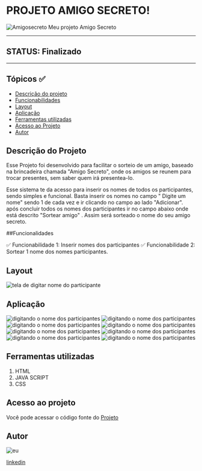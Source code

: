 # PROJETO AMIGO SECRETO! 
![Amigosecreto](./assents/amigo.png)
Meu projeto Amigo Secreto

___________________________________________________________________
## STATUS: Finalizado
___________________________________________________________________

## Tópicos ✅
- <a href="#descricao">Descrição do projeto</a>
- <a href="#funcao">Funcionabilidades</a>
- <a href="#layot">Layout</a>
- <a href="#aplicacao">Aplicação</a>
- <a href="#ferramentas">Ferramentas utilizadas</a>
- <a href="#acesso">Acesso ao Projeto </a>
- <a href="#autor">Autor</a>


## Descrição do Projeto

 Esse Projeto foi desenvolvido para facilitar o sorteio de um amigo, baseado na brincadeira chamada "Amigo Secreto",  onde os amigos se reunem para trocar presentes, sem saber quem irá presentea-lo.
 
 Esse sistema te da acesso para inserir os nomes de todos os participantes, sendo simples e funcional. Basta inserir os nomes no campo " Digite um nome"  sendo 1 de cada vez e ir clicando no campo ao lado "Adicionar".
após concluir todos os nomes dos participantes ir no campo abaixo onde está descrito "Sortear amigo" . Assim será sorteado o nome do seu amigo secreto.

##Funcionalidades

✅ Funcionabilidade 1: Inserir nomes dos participantes 
✅ Funcionabilidade 2: Sortear 1 nome dos nomes participantes.


## Layout 
![ tela de digitar nome do participante](./assents/Tela.jpeg)

## Aplicação
![ digitando o nome dos participantes ](./assents/expessoa1.jpeg)
![ digitando o nome dos participantes ](./assents/inicio.jpeg)
![ digitando o nome dos participantes ](./assents/ex0.jpeg)
![ digitando o nome dos participantes ](./assents/ex1.jpeg)
![ digitando o nome dos participantes ](./assents/ex2.jpeg)
![ digitando o nome dos participantes ](./assents/ex3.jpeg)
![ digitando o nome dos participantes ](./assents/ex4.jpeg)
![ digitando o nome dos participantes ](./assents/Sorteado.jpeg)

## Ferramentas utilizadas

1. HTML
2. JAVA SCRIPT
3. CSS


## Acesso ao projeto
Você pode acessar o código fonte do [Projeto](https://github.com/Darlon2/Projeto)

## Autor
![eu](./assents/nova.png)

[linkedin](https://www.linkedin.com/in/darlonoliveiraa/)




 




